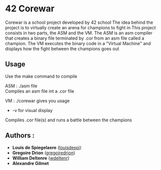 # 42 Corewar
Corewar is a school project developed by 42 school
The idea behind the project is to virtually create an arena for champions to fight in
This project consists in two parts, the ASM and the VM.
The ASM is an asm compiler that creates a binary file terminated by .cor from an asm file called a champion.
The VM executes the binary code in a "Virtual Machine" and displays how the fight between the champions goes out

## Usage
Use the make command to compile

ASM :
./asm file\
Compiles an asm file int a .cor file

VM :
./corewar gives you usage
- -v for visual display

Compiles .cor file(s) and runs a battle between the champions

## Authors :
- **Louis de Spiegelaere** ([louisdespi](https://github.com/louisdespi))
- **Gregoire Drion** ([gregoiredrion](https://github.com/gregoiredrion))
- **William Deltenre** ([wdeltenr](https://github.com/wdeltenre))
- **Alexandre Gilmet**

